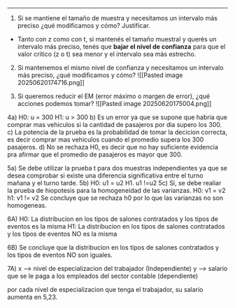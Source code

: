 -- - 
1. Si se mantiene el tamaño de muestra y necesitamos un intervalo más preciso ¿qué modificamos y cómo? Justificar.
- Tanto con z como con t, si mantenés el tamaño muestral y querés un intervalo más preciso, tenés que **bajar el nivel de confianza** para que el valor crítico (z o t) sea menor y el intervalo sea más estrecho.

2. Si mantenemos el mismo nivel de confianza y necesitamos un intervalo más preciso, ¿qué modificamos y cómo?
![[Pasted image 20250620174716.png]]

3. Si queremos reducir el EM (error máximo o margen de error), ¿qué acciones podemos tomar?
![[Pasted image 20250620175004.png]]

4a)
H0: u = 300
H1: u > 300
b) Es un error ya que se supone que habria que comprar mas vehiculos si la cantidad de pasajeros por dia supero los 300.
c) La potencia de la prueba es la probabilidad de tomar la decicion correcta, es decir comprar mas vehiculos cuando el promedio supera los 300 pasajeros.
d) No se rechaza H0, es decir que no hay suficiente evidencia pra afirmar que el promedio de pasajeros es mayor que 300.

5a)
Se debe utilizar la prueba t para dos muestras independientes ya que se desea comprobar si existe una diferencia significativa entre el turno mañana y el turno tarde.
5b)
H0: u1 = u2
H1. u1 !=u2
5c) 
Si, se debe realiar la prueba de hiopotesis para la homogeneidad de las varianzas.
H0: v1 = v2
h1: v1 != v2
Se concluye que se rechaza h0 por lo que las varianzas no son homogeneas.

6A)
H0: La distribucion en los tipos de salones contratados y los tipos de eventos es la misma
H1:  La distribucion en los tipos de salones contratados y los tipos de eventos NO es la misma

6B) Se concluye que la distribucion en los tipos de salones contratados y los tipos de eventos NO son iguales.

7A) 
x --> nivel de especializacion del trabajador (Independiente)
y --> salario que se le paga a los empleados del sector contable (dependiente)

por cada nivel de especializacion que tenga el trabajador, su salario aumenta en 5,23.